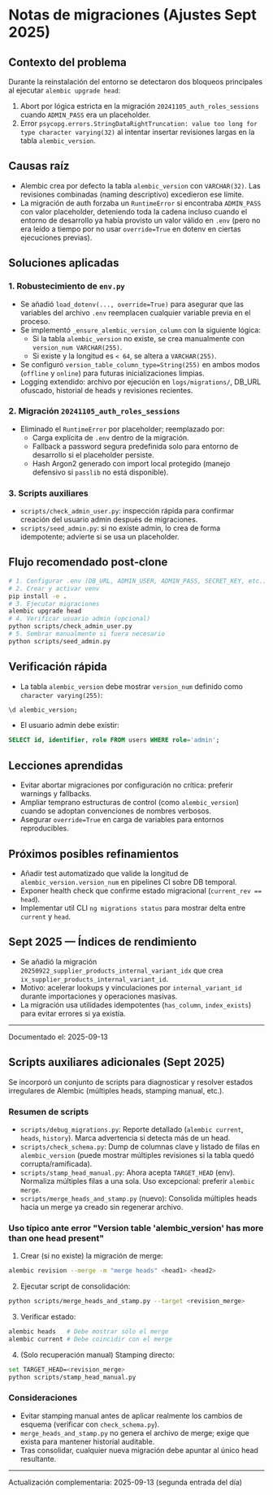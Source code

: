 <!-- NG-HEADER: Nombre de archivo: MIGRATIONS_NOTES.md -->
<!-- NG-HEADER: Ubicación: docs/MIGRATIONS_NOTES.md -->
<!-- NG-HEADER: Descripción: Notas técnicas sobre fixes recientes en migraciones Alembic -->
<!-- NG-HEADER: Lineamientos: Ver AGENTS.md -->
# Notas de migraciones (Ajustes Sept 2025)

## Contexto del problema
Durante la reinstalación del entorno se detectaron dos bloqueos principales al ejecutar `alembic upgrade head`:
1. Abort por lógica estricta en la migración `20241105_auth_roles_sessions` cuando `ADMIN_PASS` era un placeholder.
2. Error `psycopg.errors.StringDataRightTruncation: value too long for type character varying(32)` al intentar insertar revisiones largas en la tabla `alembic_version`.

## Causas raíz
- Alembic crea por defecto la tabla `alembic_version` con `VARCHAR(32)`. Las revisiones combinadas (naming descriptivo) excedieron ese límite.
- La migración de auth forzaba un `RuntimeError` si encontraba `ADMIN_PASS` con valor placeholder, deteniendo toda la cadena incluso cuando el entorno de desarrollo ya había provisto un valor válido en `.env` (pero no era leído a tiempo por no usar `override=True` en dotenv en ciertas ejecuciones previas).

## Soluciones aplicadas
### 1. Robustecimiento de `env.py`
- Se añadió `load_dotenv(..., override=True)` para asegurar que las variables del archivo `.env` reemplacen cualquier variable previa en el proceso.
- Se implementó `_ensure_alembic_version_column` con la siguiente lógica:
  - Si la tabla `alembic_version` no existe, se crea manualmente con `version_num VARCHAR(255)`.
  - Si existe y la longitud es `< 64`, se altera a `VARCHAR(255)`.
- Se configuró `version_table_column_type=String(255)` en ambos modos (`offline` y `online`) para futuras inicializaciones limpias.
- Logging extendido: archivo por ejecución en `logs/migrations/`, DB_URL ofuscado, historial de heads y revisiones recientes.

### 2. Migración `20241105_auth_roles_sessions`
- Eliminado el `RuntimeError` por placeholder; reemplazado por:
  - Carga explícita de `.env` dentro de la migración.
  - Fallback a password segura predefinida solo para entorno de desarrollo si el placeholder persiste.
  - Hash Argon2 generado con import local protegido (manejo defensivo si `passlib` no está disponible).

### 3. Scripts auxiliares
- `scripts/check_admin_user.py`: inspección rápida para confirmar creación del usuario admin después de migraciones.
- `scripts/seed_admin.py`: si no existe admin, lo crea de forma idempotente; advierte si se usa un placeholder.

## Flujo recomendado post-clone
```bash
# 1. Configurar .env (DB_URL, ADMIN_USER, ADMIN_PASS, SECRET_KEY, etc.)
# 2. Crear y activar venv
pip install -e .
# 3. Ejecutar migraciones
alembic upgrade head
# 4. Verificar usuario admin (opcional)
python scripts/check_admin_user.py
# 5. Sembrar manualmente si fuera necesario
python scripts/seed_admin.py
```

## Verificación rápida
- La tabla `alembic_version` debe mostrar `version_num` definido como `character varying(255)`:
```sql
\d alembic_version;
```
- El usuario admin debe existir:
```sql
SELECT id, identifier, role FROM users WHERE role='admin';
```

## Lecciones aprendidas
- Evitar abortar migraciones por configuración no crítica: preferir warnings y fallbacks.
- Ampliar temprano estructuras de control (como `alembic_version`) cuando se adoptan convenciones de nombres verbosos.
- Asegurar `override=True` en carga de variables para entornos reproducibles.

## Próximos posibles refinamientos
- Añadir test automatizado que valide la longitud de `alembic_version.version_num` en pipelines CI sobre DB temporal.
- Exponer health check que confirme estado migracional (`current_rev == head`).
- Implementar util CLI `ng migrations status` para mostrar delta entre `current` y `head`.

## Sept 2025 — Índices de rendimiento

- Se añadió la migración `20250922_supplier_products_internal_variant_idx` que crea `ix_supplier_products_internal_variant_id`.
- Motivo: acelerar lookups y vinculaciones por `internal_variant_id` durante importaciones y operaciones masivas.
- La migración usa utilidades idempotentes (`has_column`, `index_exists`) para evitar errores si ya existía.

---
Documentado el: 2025-09-13

## Scripts auxiliares adicionales (Sept 2025)

Se incorporó un conjunto de scripts para diagnosticar y resolver estados irregulares de Alembic (múltiples heads, stamping manual, etc.).

### Resumen de scripts

- `scripts/debug_migrations.py`: Reporte detallado (`alembic current`, `heads`, `history`). Marca advertencia si detecta más de un head.
- `scripts/check_schema.py`: Dump de columnas clave y listado de filas en `alembic_version` (puede mostrar múltiples revisiones si la tabla quedó corrupta/ramificada).
- `scripts/stamp_head_manual.py`: Ahora acepta `TARGET_HEAD` (env). Normaliza múltiples filas a una sola. Uso excepcional: preferir `alembic merge`.
- `scripts/merge_heads_and_stamp.py` (nuevo): Consolida múltiples heads hacia un merge ya creado sin regenerar archivo.

### Uso típico ante error "Version table 'alembic_version' has more than one head present"

1. Crear (si no existe) la migración de merge:
  ```bash
  alembic revision --merge -m "merge heads" <head1> <head2>
  ```
2. Ejecutar script de consolidación:
  ```bash
  python scripts/merge_heads_and_stamp.py --target <revision_merge>
  ```
3. Verificar estado:
  ```bash
  alembic heads   # Debe mostrar sólo el merge
  alembic current # Debe coincidir con el merge
  ```
4. (Solo recuperación manual) Stamping directo:
  ```bash
  set TARGET_HEAD=<revision_merge>
  python scripts/stamp_head_manual.py
  ```

### Consideraciones

- Evitar stamping manual antes de aplicar realmente los cambios de esquema (verificar con `check_schema.py`).
- `merge_heads_and_stamp.py` no genera el archivo de merge; exige que exista para mantener historial auditable.
- Tras consolidar, cualquier nueva migración debe apuntar al único head resultante.

---
Actualización complementaria: 2025-09-13 (segunda entrada del día)
